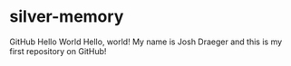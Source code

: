 # silver-memory
GitHub Hello World
Hello, world! My name is Josh Draeger and this is my first repository on GitHub!
